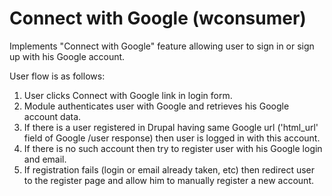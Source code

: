 Connect with Google (wconsumer)
========================

Implements "Connect with Google" feature allowing user to sign in or sign up with his Google account. 

User flow is as follows:

1.  User clicks Connect with Google link in login form.
1.  Module authenticates user with Google and retrieves his Google account data.
1.  If there is a user registered in Drupal having same Google url ('html_url' field of Google /user response) then user is logged in with this account.
1.  If there is no such account then try to register user with his Google login and email.
1.  If registration fails (login or email already taken, etc) then redirect user to the register page and allow him to manually register a new account.
